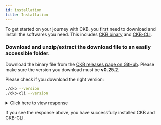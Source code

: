 ```yaml
---
id: installation
title: Installation
---
```


To get started on your journey with CKB, you first need to download and install the softwares you need. This includes [CKB binary](https://github.com/nervosnetwork/ckb) and [CKB-CLI](https://github.com/nervosnetwork/ckb-cli).

### Download and unzip/extract the download file to an easily accessible folder.

Download the binary file from the [CKB releases page on GitHub](https://github.com/nervosnetwork/ckb/releases). Please make sure the version you download must be **v0.25.2**.

Please check if you download the right version:

```bash
./ckb --version
./ckb-cli --version
```

<details>
<summary>Click here to view response</summary>
```bash
./ckb --version
./ckb-cli --version
ckb 0.25.2 (dda4ed9 2019-11-17)
ckb-cli 0.25.2 (6ca7bbb 2019-11-17)
```
</details>

If you see the response above, you have successfully installed CKB and CKB-CLI.







